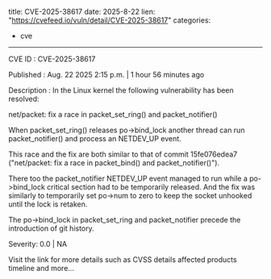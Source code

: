  
title: CVE-2025-38617
date: 2025-8-22
lien: "https://cvefeed.io/vuln/detail/CVE-2025-38617"
categories:
  - cve
---

CVE ID : CVE-2025-38617

Published :  Aug. 22
2025
2:15 p.m. | 1 hour
56 minutes ago

Description : In the Linux kernel
the following vulnerability has been resolved:

net/packet: fix a race in packet_set_ring() and packet_notifier()

When packet_set_ring() releases po->bind_lock
another thread can
run packet_notifier() and process an NETDEV_UP event.

This race and the fix are both similar to that of commit 15fe076edea7
("net/packet: fix a race in packet_bind() and packet_notifier()").

There too the packet_notifier NETDEV_UP event managed to run while a
po->bind_lock critical section had to be temporarily released. And
the fix was similarly to temporarily set po->num to zero to keep
the socket unhooked until the lock is retaken.

The po->bind_lock in packet_set_ring and packet_notifier precede the
introduction of git history.

Severity: 0.0 | NA

Visit the link for more details
such as CVSS details
affected products
timeline
and more...
